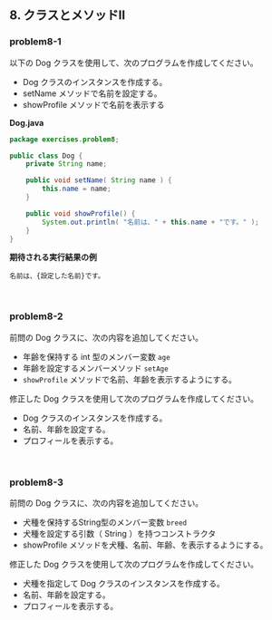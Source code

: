## 8. クラスとメソッドⅡ

### problem8-1

以下の Dog クラスを使用して、次のプログラムを作成してください。

- Dog クラスのインスタンスを作成する。
- setName メソッドで名前を設定する。
- showProfile メソッドで名前を表示する

**Dog.java**

```java
package exercises.problem8;

public class Dog {
    private String name;

    public void setName( String name ) {
        this.name = name;
    }

    public void showProfile() {
        System.out.println( "名前は、" + this.name + "です。" );
    }
}
```

**期待される実行結果の例**

```
名前は、{設定した名前}です。
```

<br>

### problem8-2

前問の Dog クラスに、次の内容を追加してください。

- 年齢を保持する int 型のメンバー変数 `age`
- 年齢を設定するメンバーメソッド `setAge`
- `showProfile` メソッドで名前、年齢を表示するようにする。



修正した Dog クラスを使用して次のプログラムを作成してください。

- Dog クラスのインスタンスを作成する。
- 名前、年齢を設定する。
- プロフィールを表示する。

<br>

### problem8-3

前問の Dog クラスに、次の内容を追加してください。

- 犬種を保持するString型のメンバー変数 `breed`
- 犬種を設定する引数（ String ）を持つコンストラクタ
- showProfile メソッドを犬種、名前、年齢、を表示するようにする。

修正した Dog クラスを使用して次のプログラムを作成してください。

- 犬種を指定して Dog クラスのインスタンスを作成する。
- 名前、年齢を設定する。
- プロフィールを表示する。